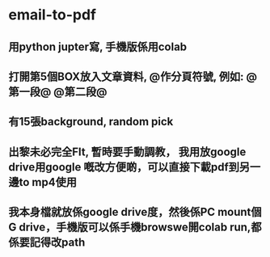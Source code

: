 # email-to-pdf

<h2>用python jupter寫,  手機版係用colab
<h2>打開第5個BOX放入文章資料, @作分頁符號,  例如: @第一段@ @第二段@ 
<h2>有15張background, random pick
<h2>出黎未必完全FIt,  暫時要手動調教， 我用放google drive用google 嘅改方便啲，可以直接下載pdf到另一邊to mp4使用
<h2>我本身檔就放係google drive度，然後係PC mount個G drive，手機版可以係手機browswe開colab run,都係要記得改path
